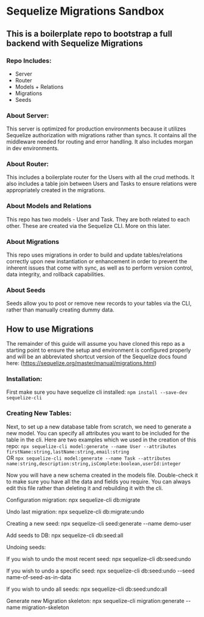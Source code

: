 # Sequelize Migrations Sandbox
## This is a boilerplate repo to bootstrap a full backend with Sequelize Migrations

### Repo Includes:
* Server
* Router
* Models + Relations
* Migrations
* Seeds

### About Server:
This server is optimized for production environments because it utilizes Sequelize authorization with migrations rather than syncs.  It contains all the middleware needed for routing and error handling. It also includes morgan in dev environments.

### About Router:
This includes a boilerplate router for the Users with all the crud methods.  It also includes a table join between Users and Tasks to ensure relations were appropriately created in the migrations.

### About Models and Relations
This repo has two models - User and Task.  They are both related to each other.  These are created via the Sequelize CLI.  More on this later.

### About Migrations
This repo uses migrations in order to build and update tables/relations correctly upon new instantiation or enhancement in order to prevent the inherent issues that come with sync, as well as to perform version control, data integrity, and rollback capabilities.

### About Seeds
Seeds allow you to post or remove new records to your tables via the CLI, rather than manually creating dummy data.


## How to use Migrations

The remainder of this guide will assume you have cloned this repo as a starting point to ensure the setup and environment is configured properly and will be an abbreviated shortcut version of the Sequelize docs found here: (https://sequelize.org/master/manual/migrations.html)

### Installation:

First make sure you have sequelize cli installed:
``npm install --save-dev sequelize-cli``   

### Creating New Tables:
Next, to set up a new database table from scratch, we need to generate a new model.  You can specify all attributes you want to be included for the table in the cli.  Here are two examples which we used in the creation of this repo:
``npx sequelize-cli model:generate --name User --attributes firstName:string,lastName:string,email:string``   
OR
``npx sequelize-cli model:generate --name Task --attributes name:string,description:string,isComplete:boolean,userId:integer``    

Now you will have a new schema created in the models file.  Double-check it to make sure you have all the data and fields you require.  You can always edit this file rather than deleting it and rebuilding it with the cli.




Configuration migration:
npx sequelize-cli db:migrate

Undo last migration:
npx sequelize-cli db:migrate:undo



Creating a new seed:
npx sequelize-cli seed:generate --name demo-user


Add seeds to DB:
npx sequelize-cli db:seed:all


Undoing seeds:

If you wish to undo the most recent seed:
npx sequelize-cli db:seed:undo

If you wish to undo a specific seed:
npx sequelize-cli db:seed:undo --seed name-of-seed-as-in-data

If you wish to undo all seeds:
npx sequelize-cli db:seed:undo:all



Generate new Migration skeleton:
npx sequelize-cli migration:generate --name migration-skeleton